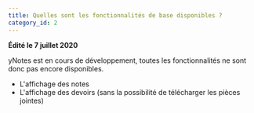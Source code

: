 ```yaml
---
title: Quelles sont les fonctionnalités de base disponibles ?
category_id: 2
---
```


**Édité le 7 juillet 2020**

yNotes est en cours de développement, toutes les fonctionnalités ne sont donc pas encore disponibles.

* L'affichage des notes
* L'affichage des devoirs (sans la possibilité de télécharger les pièces jointes)